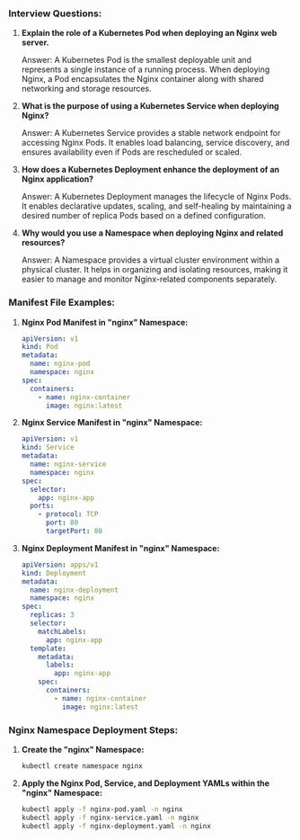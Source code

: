 ### Interview Questions:

1. **Explain the role of a Kubernetes Pod when deploying an Nginx web server.**

   Answer: A Kubernetes Pod is the smallest deployable unit and represents a single instance of a running process. When deploying Nginx, a Pod encapsulates the Nginx container along with shared networking and storage resources.

2. **What is the purpose of using a Kubernetes Service when deploying Nginx?**

   Answer: A Kubernetes Service provides a stable network endpoint for accessing Nginx Pods. It enables load balancing, service discovery, and ensures availability even if Pods are rescheduled or scaled.

3. **How does a Kubernetes Deployment enhance the deployment of an Nginx application?**

   Answer: A Kubernetes Deployment manages the lifecycle of Nginx Pods. It enables declarative updates, scaling, and self-healing by maintaining a desired number of replica Pods based on a defined configuration.

4. **Why would you use a Namespace when deploying Nginx and related resources?**

   Answer: A Namespace provides a virtual cluster environment within a physical cluster. It helps in organizing and isolating resources, making it easier to manage and monitor Nginx-related components separately.

### Manifest File Examples:

1. **Nginx Pod Manifest in "nginx" Namespace:**

   ```yaml
   apiVersion: v1
   kind: Pod
   metadata:
     name: nginx-pod
     namespace: nginx
   spec:
     containers:
       - name: nginx-container
         image: nginx:latest
   ```

2. **Nginx Service Manifest in "nginx" Namespace:**

   ```yaml
   apiVersion: v1
   kind: Service
   metadata:
     name: nginx-service
     namespace: nginx
   spec:
     selector:
       app: nginx-app
     ports:
       - protocol: TCP
         port: 80
         targetPort: 80
   ```

3. **Nginx Deployment Manifest in "nginx" Namespace:**

   ```yaml
   apiVersion: apps/v1
   kind: Deployment
   metadata:
     name: nginx-deployment
     namespace: nginx
   spec:
     replicas: 3
     selector:
       matchLabels:
         app: nginx-app
     template:
       metadata:
         labels:
           app: nginx-app
       spec:
         containers:
           - name: nginx-container
             image: nginx:latest
   ```

### Nginx Namespace Deployment Steps:

1. **Create the "nginx" Namespace:**

   ```sh
   kubectl create namespace nginx
   ```

2. **Apply the Nginx Pod, Service, and Deployment YAMLs within the "nginx" Namespace:**

   ```sh
   kubectl apply -f nginx-pod.yaml -n nginx
   kubectl apply -f nginx-service.yaml -n nginx
   kubectl apply -f nginx-deployment.yaml -n nginx
   ```
